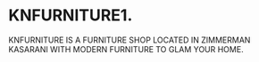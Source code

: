 # KNFURNITURE1.
KNFURNITURE IS A FURNITURE SHOP LOCATED IN ZIMMERMAN KASARANI WITH MODERN FURNITURE TO GLAM YOUR HOME.
